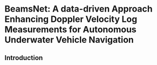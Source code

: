 # BeamsNet: A data-driven Approach Enhancing Doppler Velocity Log Measurements for Autonomous Underwater Vehicle Navigation

## Introduction 